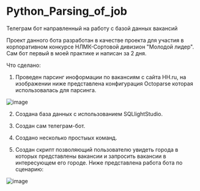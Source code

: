 # Python_Parsing_of_job
 Телеграм бот направленный на работу с базой данных вакансий

Проект данного бота разработан в качестве проекта для участия в корпоративном конкурсе НЛМК-Сортовой дивизион "Молодой лидер".
Сам бот первый в моей практике и написан за 2 дня.

Что сделано:

1) Проведен парсинг иноформации по вакансиям с сайта HH.ru, на изображении ниже представлена конфигурация Octoparse которая использовалась для парсинга.

![image](https://user-images.githubusercontent.com/35117005/193399638-6035c14f-00c4-4ffe-9284-707841985322.png)

2) Создана база данных с использованием SQLlightStudio.

3) Создан сам телеграм-бот.

4) Создано несколько простыых команд.

5) Создан скрипт позволяющий пользователю увидеть города в которых представлены вакансии и запросить вакансии в интересующем его городе. Ниже представлена работа бота по сценарию:

![image](https://user-images.githubusercontent.com/35117005/193400222-e4ca1e95-304f-4e72-92e6-bbee67826ad9.png)
